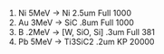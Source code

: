 1. Ni 5MeV -> Ni 2.5um           Full      1000
2. Au 3MeV -> SiC .8um           Full      1000
3. B .2MeV -> [W, SiO, Si] .3um  Full       381
4. Pb 5MeV -> Ti3SiC2 .2um       KP       20000

